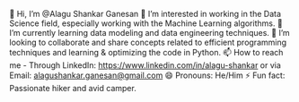 👋 Hi, I’m @Alagu Shankar Ganesan
👀 I’m interested in working in the Data Science field, especially working with the Machine Learning algorithms.
🌱 I’m currently learning data modeling and data engineering techniques.
💞️ I’m looking to collaborate and share concepts related to efficient programming techniques and learning & optimizing the code in Python.
📫 How to reach me - Through LinkedIn: https://www.linkedin.com/in/alagu-shankar or via Email: alagushankar.ganesan@gmail.com
😄 Pronouns: He/Him
⚡ Fun fact: Passionate hiker and avid camper.

<!---
AlaguShankar-G/AlaguShankar-G is a ✨ special ✨ repository because its `README.md` (this file) appears on your GitHub profile.
You can click the Preview link to take a look at your changes.
--->
